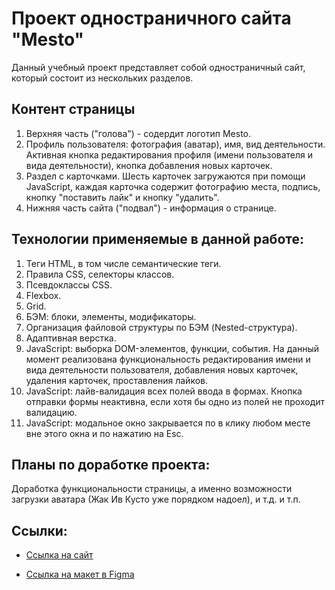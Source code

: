 # Проект одностраничного сайта "Mesto"

Данный учебный проект представляет собой одностраничный сайт, который состоит из нескольких разделов.

## Контент страницы

1. Верхняя часть ("голова") - содердит логотип Mesto.
2. Профиль пользователя: фотография (аватар), имя, вид деятельности. Активная кнопка редактирования профиля (имени пользователя и вида деятельности), кнопка добавления новых карточек.
3. Раздел с карточками. Шесть карточек загружаются при помощи JavaScript, каждая карточка содержит фотографию места, подпись, кнопку "поставить лайк" и кнопку "удалить".
4. Нижняя часть сайта ("подвал") - информация о странице.

## Технологии применяемые в данной работе:

1. Теги HTML, в том числе семантические теги.
2. Правила CSS, селекторы классов.
3. Псевдоклассы CSS.
4. Flexbox.
5. Grid.
6. БЭМ: блоки, элементы, модификаторы.
7. Организация файловой структуры по БЭМ (Nested-структура).
8. Адаптивная верстка.
9. JavaScript: выборка DOM-элементов, функции, события. На данный момент реализована функциональность редактирования имени и вида деятельности пользователя, добавления новых карточек, удаления карточек, проставления лайков.
10. JavaScript: лайв-валидация всех полей ввода в формах. Кнопка отправки формы неактивна, если хотя бы одно из полей не проходит валидацию.
11. JavaScript: модальное окно закрывается по в клику любом месте вне этого окна и по нажатию на Esc.

## Планы по доработке проекта:

Доработка функциональности страницы, а именно возможности загрузки аватара (Жак Ив Кусто уже порядком надоел), и т.д. и т.п.

## Ссылки:

* [Ссылка на сайт](https://olegpastukhov.github.io/mesto/index.html)

* [Ссылка на макет в Figma](https://www.figma.com/file/2cn9N9jSkmxD84oJik7xL7/JavaScript.-Sprint-4?node-id=0%3A1)
